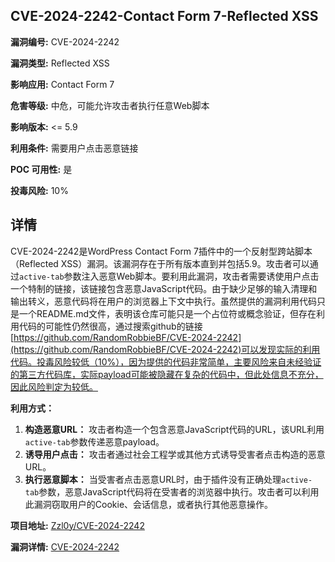 ## CVE-2024-2242-Contact Form 7-Reflected XSS

**漏洞编号:** CVE-2024-2242

**漏洞类型:** Reflected XSS

**影响应用:** Contact Form 7

**危害等级:** 中危，可能允许攻击者执行任意Web脚本

**影响版本:** <= 5.9

**利用条件:** 需要用户点击恶意链接

**POC 可用性:** 是

**投毒风险:** 10%

## 详情

CVE-2024-2242是WordPress Contact Form 7插件中的一个反射型跨站脚本（Reflected XSS）漏洞。该漏洞存在于所有版本直到并包括5.9。攻击者可以通过`active-tab`参数注入恶意Web脚本。要利用此漏洞，攻击者需要诱使用户点击一个特制的链接，该链接包含恶意JavaScript代码。由于缺少足够的输入清理和输出转义，恶意代码将在用户的浏览器上下文中执行。虽然提供的漏洞利用代码只是一个README.md文件，表明该仓库可能只是一个占位符或概念验证，但存在利用代码的可能性仍然很高，通过搜索github的链接[https://github.com/RandomRobbieBF/CVE-2024-2242](https://github.com/RandomRobbieBF/CVE-2024-2242)可以发现实际的利用代码。投毒风险较低（10%），因为提供的代码非常简单，主要风险来自未经验证的第三方代码库，实际payload可能被隐藏在复杂的代码中，但此处信息不充分，因此风险判定为较低。

**利用方式：**

1.  **构造恶意URL：** 攻击者构造一个包含恶意JavaScript代码的URL，该URL利用`active-tab`参数传递恶意payload。
2.  **诱导用户点击：** 攻击者通过社会工程学或其他方式诱导受害者点击构造的恶意URL。
3.  **执行恶意脚本：** 当受害者点击恶意URL时，由于插件没有正确处理`active-tab`参数，恶意JavaScript代码将在受害者的浏览器中执行。攻击者可以利用此漏洞窃取用户的Cookie、会话信息，或者执行其他恶意操作。

**项目地址:** [Zzl0y/CVE-2024-2242](https://github.com/Zzl0y/CVE-2024-2242)

**漏洞详情:** [CVE-2024-2242](https://nvd.nist.gov/vuln/detail/CVE-2024-2242)